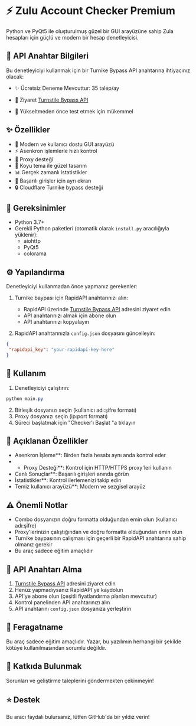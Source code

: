 # ⚡ Zulu Account Checker Premium

Python ve PyQt5 ile oluşturulmuş güzel bir GUI arayüzüne sahip Zula hesapları için güçlü ve modern bir hesap denetleyicisi.

## 🔑 API Anahtar Bilgileri

Bu denetleyiciyi kullanmak için bir Turnike Bypass API anahtarına ihtiyacınız olacak:

- ✨ Ücretsiz Deneme Mevcuttur: 35 talep/ay
- 🚀 Ziyaret [Turnstile Bypass API](https://rapidapi.com/ttur5678/api/turnstile-bypass-api1)

- 💫 Yükseltmeden önce test etmek için mükemmel

## ✨ Özellikler

- 🎯 Modern ve kullanıcı dostu GUI arayüzü
- ⚡ Asenkron işlemlerle hızlı kontrol
- 🔄 Proxy desteği
- 🎨 Koyu tema ile güzel tasarım
- 📊 Gerçek zamanlı istatistikler
- 💎 Başarılı girişler için ayrı ekran
- 🔒 Cloudflare Turnike bypass desteği
## 🚀 Gereksinimler

- Python 3.7+
- Gerekli Python paketleri (otomatik olarak `install.py` aracılığıyla yüklenir):
  - aiohttp
  - PyQt5
  - colorama
  
## ⚙️ Yapılandırma

Denetleyiciyi kullanmadan önce yapmanız gerekenler:

1. Turnike baypası için RapidAPI anahtarınızı alın:
   - RapidAPI üzerinde [Turnstile Bypass API](https://rapidapi.com/ttur5678/api/turnstile-bypass-api1) adresini ziyaret edin
   - API anahtarınızı almak için abone olun
   - API anahtarınızı kopyalayın

2. RapidAPI anahtarınızla `config.json` dosyasını güncelleyin:
```json
{
 "rapidapi_key": "your-rapidapi-key-here"
}
```

## 📝 Kullanım

1. Denetleyiciyi çalıştırın:
```powershell
python main.py
```

2. Birleşik dosyanızı seçin (kullanıcı adı:şifre formatı)
3. Proxy dosyanızı seçin (ip:port formatı)
4. Süreci başlatmak için "Checker'ı Başlat "a tıklayın

## 💎 Açıklanan Özellikler

- Asenkron İşleme**: Birden fazla hesabı aynı anda kontrol eder
- - Proxy Desteği**: Kontrol için HTTP/HTTPS proxy'leri kullanın
- Canlı Sonuçlar**: Başarılı girişleri anında görün
- İstatistikler**: Kontrol ilerlemenizi takip edin
- Temiz kullanıcı arayüzü**: Modern ve sezgisel arayüz

## ⚠️ Önemli Notlar

- Combo dosyanızın doğru formatta olduğundan emin olun (kullanıcı adı:şifre)
- Proxy'lerinizin çalıştığından ve doğru formatta olduğundan emin olun
- Turnike baypasının çalışması için geçerli bir RapidAPI anahtarına sahip olmanız gerekir
- Bu araç sadece eğitim amaçlıdır

## 🔑 API Anahtarı Alma

1. [Turnstile Bypass API](https://rapidapi.com/ttur5678/api/turnstile-bypass-api1) adresini ziyaret edin
2. Henüz yapmadıysanız RapidAPI'ye kaydolun
3. API'ye abone olun (çeşitli fiyatlandırma planları mevcuttur)
4. Kontrol panelinden API anahtarınızı alın
5. API anahtarını `config.json` dosyanıza yerleştirin

## 📢 Feragatname

Bu araç sadece eğitim amaçlıdır. Yazar, bu yazılımın herhangi bir şekilde kötüye kullanılmasından sorumlu değildir.

## 🤝 Katkıda Bulunmak

Sorunları ve geliştirme taleplerini göndermekten çekinmeyin!

## ⭐ Destek

Bu aracı faydalı bulursanız, lütfen GitHub'da bir yıldız verin!
